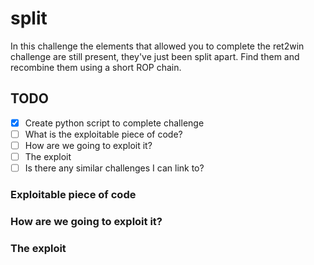 # split

In this challenge the elements that allowed you to complete the ret2win challenge are still present, they've just been split apart. Find them and recombine them using a short ROP chain.

## TODO

- [x] Create python script to complete challenge
- [ ] What is the exploitable piece of code?  
- [ ] How are we going to exploit it?
- [ ] The exploit
- [ ] Is there any similar challenges I can link to?

### Exploitable piece of code

### How are we going to exploit it?

### The exploit
